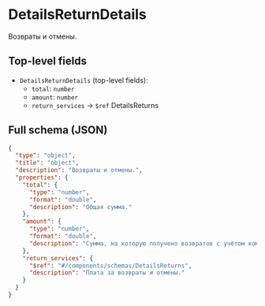 # DetailsReturnDetails

Возвраты и отмены.

## Top-level fields
- `DetailsReturnDetails` (top-level fields):
  - `total`: `number`
  - `amount`: `number`
  - `return_services` → `$ref` DetailsReturns

## Full schema (JSON)
```json
{
  "type": "object",
  "title": "object",
  "description": "Возвраты и отмены.",
  "properties": {
    "total": {
      "type": "number",
      "format": "double",
      "description": "Общая сумма."
    },
    "amount": {
      "type": "number",
      "format": "double",
      "description": "Сумма, на которую получено возвратов с учётом комиссий."
    },
    "return_services": {
      "$ref": "#/components/schemas/DetailsReturns",
      "description": "Плата за возвраты и отмены."
    }
  }
}
```
